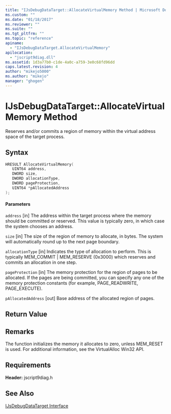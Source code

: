 ```yaml
---
title: "IJsDebugDataTarget::AllocateVirtualMemory Method | Microsoft Docs"
ms.custom: ""
ms.date: "01/18/2017"
ms.reviewer: ""
ms.suite: ""
ms.tgt_pltfrm: ""
ms.topic: "reference"
apiname:
  - "IJsDebugDataTarget.AllocateVirtualMemory"
apilocation:
  - "jscript9diag.dll"
ms.assetid: 1d3a77b0-c1de-4a0c-a759-3e0c68fd96dd
caps.latest.revision: 4
author: "mikejo5000"
ms.author: "mikejo"
manager: "ghogen"
---
```

# IJsDebugDataTarget::AllocateVirtualMemory Method
Reserves and/or commits a region of memory within the virtual address space of the target process.

## Syntax

```cpp
HRESULT AllocateVirtualMemory(
   UINT64 address,
   DWORD size,
   DWORD allocationType,
   DWORD pageProtection,
   UINT64 *pAllocatedAddress
);
```

#### Parameters
 `address`
 [in] The address within the target process where the memory should be committed or reserved. This value is typically zero, in which case the system chooses an address.

 `size`
 [in] The size of the region of memory to allocate, in bytes. The system will automatically round up to the next page boundary.

 `allocationType`
 [in] Indicates the type of allocation to perform. This is typically MEM_COMMIT &#124; MEM_RESERVE (0x3000) which reserves and commits an allocation in one step.

 `pageProtection`
 [in] The memory protection for the region of pages to be allocated. If the pages are being committed, you can specify any one of the memory protection constants (for example, PAGE_READWRITE, PAGE_EXECUTE).

 `pAllocatedAddress`
 [out] Base address of the allocated region of pages.

## Return Value

## Remarks
 The function initializes the memory it allocates to zero, unless MEM_RESET is used. For additional information, see the VirtualAlloc Win32 API.

## Requirements
 **Header:** jscript9diag.h

## See Also
 [IJsDebugDataTarget Interface](../../winscript/reference/ijsdebugdatatarget-interface.md)